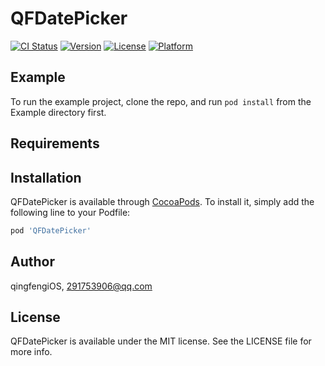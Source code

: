 # QFDatePicker

[![CI Status](https://img.shields.io/travis/qingfengiOS/QFDatePicker.svg?style=flat)](https://travis-ci.org/qingfengiOS/QFDatePicker)
[![Version](https://img.shields.io/cocoapods/v/QFDatePicker.svg?style=flat)](https://cocoapods.org/pods/QFDatePicker)
[![License](https://img.shields.io/cocoapods/l/QFDatePicker.svg?style=flat)](https://cocoapods.org/pods/QFDatePicker)
[![Platform](https://img.shields.io/cocoapods/p/QFDatePicker.svg?style=flat)](https://cocoapods.org/pods/QFDatePicker)

## Example

To run the example project, clone the repo, and run `pod install` from the Example directory first.

## Requirements

## Installation

QFDatePicker is available through [CocoaPods](https://cocoapods.org). To install
it, simply add the following line to your Podfile:

```ruby
pod 'QFDatePicker'
```

## Author

qingfengiOS, 291753906@qq.com

## License

QFDatePicker is available under the MIT license. See the LICENSE file for more info.
